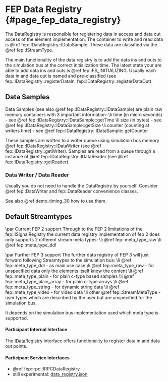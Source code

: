 
# FEP Data Registry {#page_fep_data_registry}

The DataRegistry is responsible for registering data in access and data out access of the element implementation.
The container to write and read data is @ref fep::IDataRegistry::IDataSample. 
These data are classified via the @ref fep::IStreamType.

The main functionality of the data registry is to add the data ins and outs to the simulation bus at the correct initialization time.
The latest state your are able to add data ins and outs is @ref fep::FS_INITIALIZING.
Usually each data in and data out is named and pre-classified (see fep::IDataRegistry::registerDataIn, fep::IDataRegistry::registerDataOut).


## Data Samples

Data Samples (see also @ref fep::IDataRegistry::IDataSample) are plain raw memory containers with 3 important information:
\li time (in micro seconds)    - see @ref fep::IDataRegistry::IDataSample::getTime
\li size (in bytes)   - see @ref fep::IDataRegistry::IDataSample::getSize
\li counter (counting at writers time) - see @ref fep::IDataRegistry::IDataSample::getCounter

These samples are written to a writer queue using simulation bus memory @ref fep::IDataRegistry::IDataWriter (see @ref fep::IDataRegistry::getWriter). 
Samples are read from a queue through a instance of @ref fep::IDataRegistry::IDataReader (see @ref fep::IDataRegistry::getReader).

### Data Writer / Data Reader

Usually you do not need to handle the DataRegistry by yourself. 
Consider @ref fep::DataWriter and fep::DataReader convenience classes. 

See also @ref demo_timing_30 how to use them.

## Default Streamtypes

\par Current FEP 2 support 
Through to the FEP 2 limitations of the fep::ISignalRegistry the current data registry implementation of fep 2 does only supports 2 
different stream meta types:
\li @ref fep::meta_type_raw
\li @ref fep::meta_type_ddl

\par Further FEP 3 support 
The further data registry of FEP 3 will just forward following Streamtypes to the simulation bus: 
\li @ref fep::meta_type_ddl - as main use case
\li @ref fep::meta_type_raw - for unspecified data only the elements itself know the content
\li @ref fep::meta_type_plain - for plain c-type based samples
\li @ref fep::meta_type_plain_array - for plain c-type arrays
\li @ref fep::meta_type_string - for dynamic string data
\li @ref fep::meta_type_video - for video data
\li other @ref fep::StreamMetaType - user types which are described by the user but are unspecified for the simulation bus.

It depends on the simulation bus implementation used which meta type is supported.


#### Participant Internal Interface

The [IDataRegistry](classfep_1_1_i_data_registry.html) interface offers functionality to register data in and data out points.

#### Participant Service Interfaces 

* @ref fep::rpc::IRPCDataRegistry
* still experimental: [data_registry.json](../../include/fep3/components/data_registry/data_registry.json)